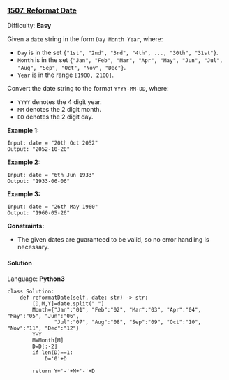 ### [1507\. Reformat Date](https://leetcode.com/problems/reformat-date/)

Difficulty: **Easy**


Given a `date` string in the form `Day Month Year`, where:

*   `Day` is in the set `{"1st", "2nd", "3rd", "4th", ..., "30th", "31st"}`.
*   `Month` is in the set `{"Jan", "Feb", "Mar", "Apr", "May", "Jun", "Jul", "Aug", "Sep", "Oct", "Nov", "Dec"}`.
*   `Year` is in the range `[1900, 2100]`.

Convert the date string to the format `YYYY-MM-DD`, where:

*   `YYYY` denotes the 4 digit year.
*   `MM` denotes the 2 digit month.
*   `DD` denotes the 2 digit day.

**Example 1:**

```
Input: date = "20th Oct 2052"
Output: "2052-10-20"
```

**Example 2:**

```
Input: date = "6th Jun 1933"
Output: "1933-06-06"
```

**Example 3:**

```
Input: date = "26th May 1960"
Output: "1960-05-26"
```

**Constraints:**

*   The given dates are guaranteed to be valid, so no error handling is necessary.


#### Solution

Language: **Python3**

```python3
class Solution:
    def reformatDate(self, date: str) -> str:
        [D,M,Y]=date.split(" ")
        Month={"Jan":"01", "Feb":"02", "Mar":"03", "Apr":"04", "May":"05", "Jun":"06", 
               "Jul":"07", "Aug":"08", "Sep":"09", "Oct":"10", "Nov":"11", "Dec":"12"}
        Y=Y
        M=Month[M]
        D=D[:-2]
        if len(D)==1:
            D='0'+D
        
        return Y+'-'+M+'-'+D
```